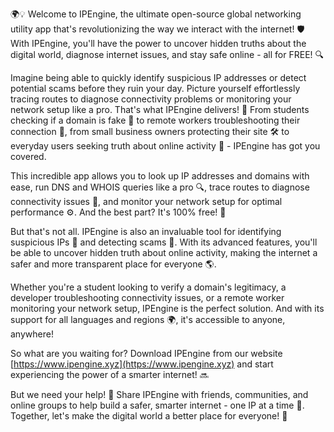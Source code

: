 🌍💡 Welcome to IPEngine, the ultimate open-source global networking utility app that's revolutionizing the way we interact with the internet! 🛡️ With IPEngine, you'll have the power to uncover hidden truths about the digital world, diagnose internet issues, and stay safe online - all for FREE! 🔍

Imagine being able to quickly identify suspicious IP addresses or detect potential scams before they ruin your day. Picture yourself effortlessly tracing routes to diagnose connectivity problems or monitoring your network setup like a pro. That's what IPEngine delivers! 📡 From students checking if a domain is fake 💸 to remote workers troubleshooting their connection 🏢, from small business owners protecting their site 🛠️ to everyday users seeking truth about online activity 👀 - IPEngine has got you covered.

This incredible app allows you to look up IP addresses and domains with ease, run DNS and WHOIS queries like a pro 🔍, trace routes to diagnose connectivity issues 📡, and monitor your network setup for optimal performance ⚙️. And the best part? It's 100% free! 💸

But that's not all. IPEngine is also an invaluable tool for identifying suspicious IPs 👀 and detecting scams 💸. With its advanced features, you'll be able to uncover hidden truth about online activity, making the internet a safer and more transparent place for everyone 🌎.

Whether you're a student looking to verify a domain's legitimacy, a developer troubleshooting connectivity issues, or a remote worker monitoring your network setup, IPEngine is the perfect solution. And with its support for all languages and regions 🌍, it's accessible to anyone, anywhere!

So what are you waiting for? Download IPEngine from our website [https://www.ipengine.xyz](https://www.ipengine.xyz) and start experiencing the power of a smarter internet! 🔜

But we need your help! 💪 Share IPEngine with friends, communities, and online groups to help build a safer, smarter internet - one IP at a time 🚀. Together, let's make the digital world a better place for everyone! 👫